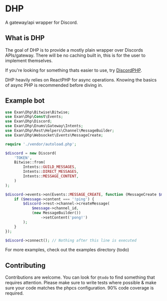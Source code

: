 # DHP

A gateway/api wrapper for Discord.

## What is DHP

The goal of DHP is to provide a mostly plain wrapper over Discords APIs/gateway.
There will be no caching built in, this is for the user to implement themselves.

If you're looking for something thats easier to use, try [DiscordPHP](https://github.com/discord-php/DiscordPHP).

DHP heavily relies on ReactPHP for async operations. Knowing the basics of async PHP is recommended before diving in.

## Example bot

```php
use Exan\Dhp\Bitwise\Bitwise;
use Exan\Dhp\Const\Events;
use Exan\Dhp\Discord;
use Exan\Dhp\Enums\Gateway\Intents;
use Exan\Dhp\Rest\Helpers\Channel\MessageBuilder;
use Exan\Dhp\Websocket\Events\MessageCreate;

require './vendor/autoload.php';

$discord = new Discord(
    'TOKEN',
    Bitwise::from(
        Intents::GUILD_MESSAGES,
        Intents::DIRECT_MESSAGES,
        Intents::MESSAGE_CONTENT,
    )
);

$discord->events->on(Events::MESSAGE_CREATE, function (MessageCreate $message) use ($discord) {
    if ($message->content === '!ping') {
        $discord->rest->channel->createMessage(
            $message->channel_id,
            (new MessageBuilder())
                ->setContent('pong!')
        );
    }
});

$discord->connect(); // Nothing after this line is executed
```

For more examples, check out the examples directory (todo)

## Contributing

Contributions are welcome.
You can look for `@todo` to find something that requires attention.
Please make sure to write tests where possible & make sure your code matches the phpcs configuration.
90% code coverage is required.
